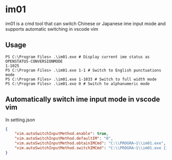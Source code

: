 # im01
im01 is a cmd tool that can switch Chinese or Japanese ime input mode and supports automatic switching in vscode vim

## Usage
```pwsh
PS C:\Program Files> .\im01.exe # Display current ime status as OPENSTATUS-CONVERSIONMODE
1-1025
PS C:\Program Files> .\im01.exe 1-1 # Switch to English punctuations mode
PS C:\Program Files> .\im01.exe 1-1033 # Switch to full width mode
PS C:\Program Files> .\im01.exe 0 # Switch to alphanumeric mode
```
## Automatically switch ime input mode in vscode vim
In setting.json
```json
{
    "vim.autoSwitchInputMethod.enable": true,
    "vim.autoSwitchInputMethod.defaultIM": "0",
    "vim.autoSwitchInputMethod.obtainIMCmd": "C:\\PROGRA~1\\im01.exe",
    "vim.autoSwitchInputMethod.switchIMCmd": "C:\\PROGRA~1\\im01.exe {im}",
}
```